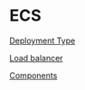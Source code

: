# ECS

[Deployment Type](ECS%20dc875ecdb5d748fc8d154855cf226c61/Deployment%20Type%20580e5dffac0c43fa920e67957a1fa5a8.md)

[Load balancer](ECS%20dc875ecdb5d748fc8d154855cf226c61/Load%20balancer%20f8127112856d4f79bb7c4349cd841ccd.md)

[Components](ECS%20dc875ecdb5d748fc8d154855cf226c61/Components%20f77556fe2756432183dfd5f5810d762d.md)